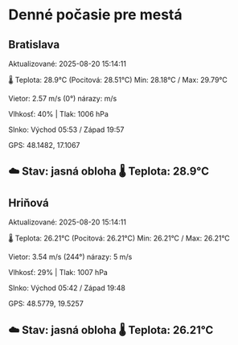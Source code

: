 ﻿# Denné počasie pre mestá

## Bratislava
Aktualizované: 2025-08-20 15:14:11

🌡️ Teplota: 28.9°C 
(Pocitová: 28.51°C)
Min: 28.18°C / Max: 29.79°C

Vietor: 2.57 m/s    (0°) 
nárazy:  m/s

Vlhkosť: 40% | Tlak: 1006 hPa

Slnko: Východ 05:53 / Západ 19:57

GPS: 48.1482, 17.1067

☁️ Stav: jasná obloha        🌡️ Teplota: 28.9°C
---

## Hriňová
Aktualizované: 2025-08-20 15:14:11

🌡️ Teplota: 26.21°C 
(Pocitová: 26.21°C)
Min: 26.21°C / Max: 26.21°C

Vietor: 3.54 m/s (244°)
nárazy: 5 m/s

Vlhkosť: 29% | Tlak: 1007 hPa

Slnko: Východ 05:42 / Západ 19:48

GPS: 48.5779, 19.5257

☁️ Stav: jasná obloha        🌡️ Teplota: 26.21°C
---
